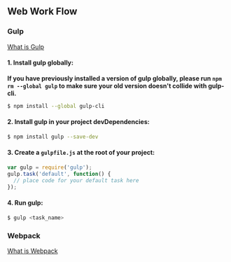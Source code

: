 ## Web Work Flow

### Gulp

[What is Gulp](https://gulpjs.com/)

#### 1. Install gulp globally:

__If you have previously installed a version of gulp globally, please run `npm rm --global gulp`
to make sure your old version doesn't collide with gulp-cli.__

```sh
$ npm install --global gulp-cli
```

#### 2. Install gulp in your project devDependencies:

```sh
$ npm install gulp --save-dev
```

#### 3. Create a `gulpfile.js` at the root of your project:

```js
var gulp = require('gulp');
gulp.task('default', function() {
  // place code for your default task here
});
```

#### 4. Run gulp:

```sh
$ gulp <task_name>
```

### Webpack

[What is Webpack](https://webpack.js.org/)

